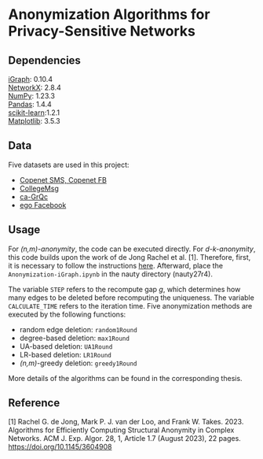 # Anonymization Algorithms for Privacy-Sensitive Networks
[comment]: <This is a master's thesis project, which includes 5 methods for graph anonymization by edge deletion. More details of algorithms can be found in the [corresponding thesis]() in the [repository of LIACS]().> 

## Dependencies
[iGraph](https://igraph.org/): 0.10.4  
[NetworkX](https://networkx.org/): 2.8.4  
[NumPy](https://numpy.org/doc/stable/): 1.23.3  
[Pandas](https://pandas.pydata.org/): 1.4.4   
[scikit-learn](https://scikit-learn.org/stable/):1.2.1  
[Matplotlib](https://matplotlib.org/): 3.5.3  

## Data
Five datasets are used in this project:

* [Copenet SMS, Copenet FB](https://figshare.com/articles/dataset/The_Copenhagen_Networks_Study_interaction_data/7267433/1?file=13389839)
* [CollegeMsg](http://snap.stanford.edu/data/CollegeMsg.html)
* [ca-GrQc](http://snap.stanford.edu/data/ca-GrQc.html)
* [ego Facebook](http://snap.stanford.edu/data/ego-Facebook.html)

## Usage
For *(n,m)-anonymity*, the code can be executed directly. For *d-k-anonymity*, this code builds upon the work of de Jong Rachel et al. [1]. Therefore, first, it is necessary to follow the instructions [here](https://github.com/RacheldeJong/dkAnonymity). Afterward, place the `Anonymization-iGraph.ipynb` in the nauty directory (nauty27r4).   

The variable `STEP` refers to the recompute gap *g*, which determines how many edges to be deleted before recomputing the uniqueness. The variable `CALCULATE_TIME` refers to the iteration time. Five anonymization methods are executed by the following functions:   
* random edge deletion: `random1Round`
* degree-based deletion: `max1Round`
* UA-based deletion: `UA1Round`
* LR-based deletion: `LR1Round`
* *(n,m)*-greedy deletion: `greedy1Round`

More details of the algorithms can be found in the corresponding thesis.

## Reference
[1] Rachel G. de Jong, Mark P. J. van der Loo, and Frank W. Takes. 2023. Algorithms for Efficiently Computing Structural Anonymity in Complex Networks. ACM J. Exp. Algor. 28, 1, Article 1.7 (August 2023), 22 pages. https://doi.org/10.1145/3604908
